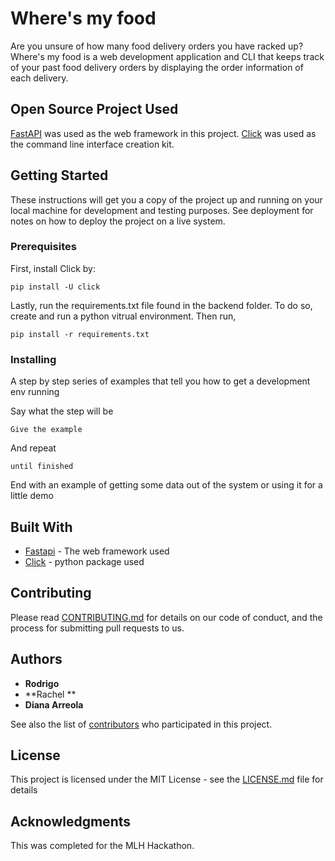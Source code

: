 # Where's my food

Are you unsure of how many food delivery orders you have racked up? Where's my food is a web development application and CLI that keeps track of your past food delivery orders by displaying the order information of each delivery.

## Open Source Project Used
[FastAPI](https://fastapi.tiangolo.com) was used as the web framework in this project. [Click](https://palletsprojects.com/p/click/) was used as the command line interface creation kit.


## Getting Started

These instructions will get you a copy of the project up and running on your local machine for development and testing purposes. See deployment for notes on how to deploy the project on a live system.

### Prerequisites

First, install Click by:

```
pip install -U click
```

Lastly, run the requirements.txt file found in the backend folder. To do so, create and run a python vitrual environment. Then run,
```
pip install -r requirements.txt
```

### Installing

A step by step series of examples that tell you how to get a development env running

Say what the step will be

```
Give the example
```

And repeat

```
until finished
```

End with an example of getting some data out of the system or using it for a little demo


## Built With

* [Fastapi](https://fastapi.tiangolo.com) - The web framework used
* [Click](https://click.palletsprojects.com/en/7.x/) - python package used

## Contributing

Please read [CONTRIBUTING.md](https://gist.github.com/PurpleBooth/b24679402957c63ec426) for details on our code of conduct, and the process for submitting pull requests to us.

## Authors

* **Rodrigo** 
* **Rachel ** 
* **Diana Arreola** 

See also the list of [contributors](https://github.com/your/project/contributors) who participated in this project.

## License

This project is licensed under the MIT License - see the [LICENSE.md](LICENSE.md) file for details

## Acknowledgments

This was completed for the MLH Hackathon.
